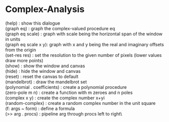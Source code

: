 # Complex-Analysis

(help) : show this dialogue\
(graph eq) : graph the complex-valued procedure eq\
(graph eq scale) : graph with scale being the horizontal span of the window in units\
(graph eq scale x y): graph with x and y being the real and imaginary offsets from the origin\
(set-res res) : set the resolution to the given number of pixels (lower values draw more points)\
(show) : show the window and canvas\
(hide) : hide the window and canvas\
(reset) : reset the canvas to default\
(mandelbrot) : draw the mandelbrot set\
(polynomial . coefficients) : create a polynomial procedure\
(zero-pole m n) : create a function with m zeroes and n poles\
(complex x y) : create the complex number x+yi\
(random-complex) : create a random complex number in the unit square\
(f: args ~ form) : define a formula\
(>> arg . procs) : pipeline arg through procs left to right\
